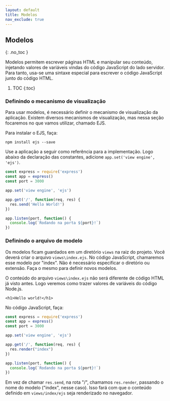 ```yaml
---
layout: default
title: Modelos
nav_exclude: true
---
```

## Modelos
{: .no_toc }

Modelos permitem escrever páginas HTML e manipular seu conteúdo, injetando valores de variáveis vindas do código JavaScript do lado servidor. Para tanto, usa-se uma sintaxe especial para escrever o código JavaScript junto do código HTML.

1. TOC
{:toc}

### Definindo o mecanismo de visualização

Para usar modelos, é necessário definir o mecanismo de visualização da aplicação. Existem diversos mecanismos de visualização, mas nessa seção focaremos no que vamos utilizar, chamado EJS.

Para instalar o EJS, faça:

```
npm install ejs --save
```

Use a aplicação a seguir como referência para a implementação. Logo abaixo da declaração das constantes, adicione `app.set('view engine', 'ejs')`.

```javascript
const express = require('express')
const app = express()
const port = 3000

app.set('view engine', 'ejs')

app.get('/', function(req, res) {
  res.send('Hello World!')
})

app.listen(port, function() {
  console.log(`Rodando na porta ${port}!`)
})
```

### Definindo o arquivo de modelo

Os modelos ficam guardados em um diretório `views` na raiz do projeto. Você deverá criar o arquivo `views\index.ejs`. No código JavaScript, chamaremos esse modelo por "index". Não é necessário especificar o diretório ou extensão. Faça o mesmo para definir novos modelos.

O conteúdo do arquivo `views\index.ejs` não será diferente de código HTML já visto antes. Logo veremos como trazer valores de variáveis do código Node.js.

```
<h1>Hello world!</h1>
```

No código JavaScript, faça:

```javascript
const express = require('express')
const app = express()
const port = 3000

app.set('view engine', 'ejs')

app.get('/', function(req, res) {
  res.render("index")
})

app.listen(port, function() {
  console.log(`Rodando na porta ${port}!`)
})
```

Em vez de chamar `res.send`, na rota "/", chamamos `res.render`, passando o nome do modelo ("index", nesse caso). Isso fará com que o conteúdo definido em `views/index/ejs` seja renderizado no navegador.
